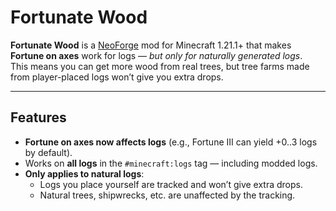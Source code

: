 # Fortunate Wood

**Fortunate Wood** is a [NeoForge](https://neoforged.net/) mod for Minecraft 1.21.1+ that makes **Fortune on axes** work for logs — *but only for naturally generated logs*.  
This means you can get more wood from real trees, but tree farms made from player-placed logs won’t give you extra drops.

---

## Features

- **Fortune on axes now affects logs** (e.g., Fortune III can yield +0..3 logs by default).
- Works on **all logs** in the `#minecraft:logs` tag — including modded logs.
- **Only applies to natural logs**:
  - Logs you place yourself are tracked and won’t give extra drops.
  - Natural trees, shipwrecks, etc. are unaffected by the tracking.



